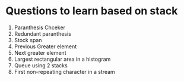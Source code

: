 # Questions to learn based on stack
1. Paranthesis Chceker
2. Redundant paranthesis
3. Stock span
4. Previous Greater element
5. Next greater element
6. Largest rectangular area in a histogram
7. Queue using 2 stacks
8. First non-repeating character in a stream